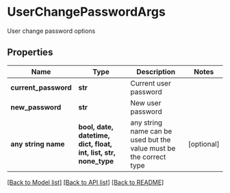 # UserChangePasswordArgs

User change password options

## Properties
Name | Type | Description | Notes
------------ | ------------- | ------------- | -------------
**current_password** | **str** | Current user password | 
**new_password** | **str** | New user password | 
**any string name** | **bool, date, datetime, dict, float, int, list, str, none_type** | any string name can be used but the value must be the correct type | [optional]

[[Back to Model list]](../README.md#documentation-for-models) [[Back to API list]](../README.md#documentation-for-api-endpoints) [[Back to README]](../README.md)


